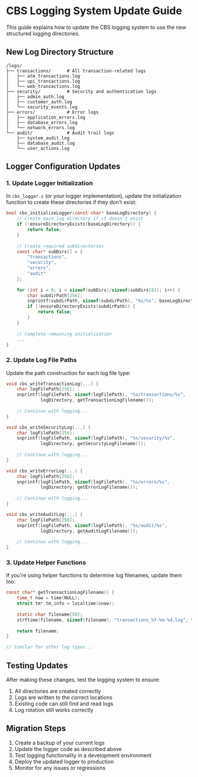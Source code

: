# CBS Logging System Update Guide

This guide explains how to update the CBS logging system to use the new structured logging directories.

## New Log Directory Structure

```
/logs/
├── transactions/      # All transaction-related logs
│   ├── atm_transactions.log
│   ├── upi_transactions.log
│   └── web_transactions.log
├── security/          # Security and authentication logs
│   ├── admin_auth.log
│   ├── customer_auth.log
│   └── security_events.log
├── errors/            # Error logs
│   ├── application_errors.log
│   ├── database_errors.log
│   └── network_errors.log
└── audit/             # Audit trail logs
    ├── system_audit.log
    ├── database_audit.log
    └── user_actions.log
```

## Logger Configuration Updates

### 1. Update Logger Initialization

In `cbs_logger.c` (or your logger implementation), update the initialization function to create these directories if they don't exist:

```c
bool cbs_initializeLogger(const char* baseLogDirectory) {
    // Create main log directory if it doesn't exist
    if (!ensureDirectoryExists(baseLogDirectory)) {
        return false;
    }
    
    // Create required subdirectories
    const char* subDirs[] = {
        "transactions",
        "security",
        "errors",
        "audit"
    };
    
    for (int i = 0; i < sizeof(subDirs)/sizeof(subDirs[0]); i++) {
        char subdirPath[256];
        snprintf(subdirPath, sizeof(subdirPath), "%s/%s", baseLogDirectory, subDirs[i]);
        if (!ensureDirectoryExists(subdirPath)) {
            return false;
        }
    }
    
    // Complete remaining initialization
    ...
}
```

### 2. Update Log File Paths

Update the path construction for each log file type:

```c
void cbs_writeTransactionLog(...) {
    char logFilePath[256];
    snprintf(logFilePath, sizeof(logFilePath), "%s/transactions/%s", 
             logDirectory, getTransactionLogFilename());
    
    // Continue with logging...
}

void cbs_writeSecurityLog(...) {
    char logFilePath[256];
    snprintf(logFilePath, sizeof(logFilePath), "%s/security/%s", 
             logDirectory, getSecurityLogFilename());
    
    // Continue with logging...
}

void cbs_writeErrorLog(...) {
    char logFilePath[256];
    snprintf(logFilePath, sizeof(logFilePath), "%s/errors/%s", 
             logDirectory, getErrorLogFilename());
    
    // Continue with logging...
}

void cbs_writeAuditLog(...) {
    char logFilePath[256];
    snprintf(logFilePath, sizeof(logFilePath), "%s/audit/%s", 
             logDirectory, getAuditLogFilename());
    
    // Continue with logging...
}
```

### 3. Update Helper Functions

If you're using helper functions to determine log filenames, update them too:

```c
const char* getTransactionLogFilename() {
    time_t now = time(NULL);
    struct tm* tm_info = localtime(&now);
    
    static char filename[50];
    strftime(filename, sizeof(filename), "transactions_%Y-%m-%d.log", tm_info);
    
    return filename;
}

// Similar for other log types...
```

## Testing Updates

After making these changes, test the logging system to ensure:

1. All directories are created correctly
2. Logs are written to the correct locations
3. Existing code can still find and read logs
4. Log rotation still works correctly

## Migration Steps

1. Create a backup of your current logs
2. Update the logger code as described above
3. Test logging functionality in a development environment
4. Deploy the updated logger to production
5. Monitor for any issues or regressions
